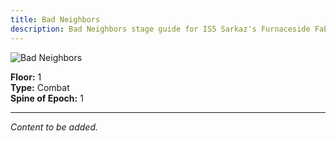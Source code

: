 ```yaml
---
title: Bad Neighbors
description: Bad Neighbors stage guide for IS5 Sarkaz's Furnaceside Fables
---
```


<img src="/stages/bad-neighbors.png" alt="Bad Neighbors" />

**Floor:** 1  
**Type:** Combat  
**Spine of Epoch:** 1  

---

*Content to be added.*